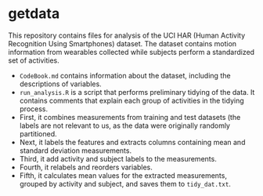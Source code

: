 # getdata

This repository contains files for analysis of the UCI HAR (Human Activity Recognition Using Smartphones) dataset. The dataset contains motion information from wearables collected while subjects perform a standardized set of activities.

- `CodeBook.md` contains information about the dataset, including the descriptions of variables.
- `run_analysis.R` is a script that performs preliminary tidying of the data. It contains comments that explain each group of activities in the tidying process.
 - First, it combines measurements from training and test datasets (the labels are not relevant to us,  as the data were originally randomly partitioned.
 - Next, it labels the features and extracts columns containing mean and standard deviation measurements.
 - Third, it add activity and subject labels to the measurements.
 - Fourth, it relabels and reorders variables.
 - Fifth, it calculates mean values for the extracted measurements, grouped by activity and subject, and saves them to `tidy_dat.txt`.

